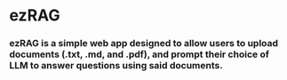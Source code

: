 # **ezRAG**
### ezRAG is a simple web app designed to allow users to upload documents (.txt, .md, and .pdf), and prompt their choice of LLM to answer questions using said documents.
